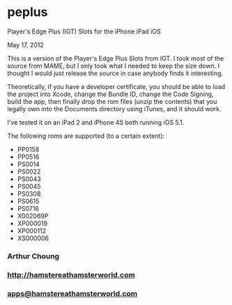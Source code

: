 # peplus

Player's Edge Plus (IGT) Slots for the iPhone iPad iOS

May 17, 2012

This is a version of the Player's Edge Plus Slots from IGT. I took most of the source from MAME, but I only took what I needed to keep the size down. I thought I would just release the source in case anybody finds it interesting.

Theoretically, if you have a developer certificate, you should be able to load the project into Xcode, change the Bundle ID, change the Code Signing, build the app, then finally drop the rom files (unzip the contents) that you legally own into the Documents directory using iTunes, and it should work.

I've tested it on an iPad 2 and iPhone 4S both running iOS 5.1.

The following roms are supported (to a certain extent):

- PP0158
- PP0516
- PS0014
- PS0022
- PS0043
- PS0045
- PS0308
- PS0615
- PS0716
- X002069P
- XP000019
- XP000112
- XS000006

### Arthur Choung
### <http://hamstereathamsterworld.com>
### apps@hamstereathamsterworld.com

